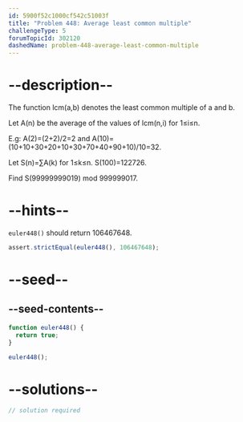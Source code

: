 ```yaml
---
id: 5900f52c1000cf542c51003f
title: "Problem 448: Average least common multiple"
challengeType: 5
forumTopicId: 302120
dashedName: problem-448-average-least-common-multiple
---
```


# --description--

The function lcm(a,b) denotes the least common multiple of a and b.

Let A(n) be the average of the values of lcm(n,i) for 1≤i≤n.

E.g: A(2)=(2+2)/2=2 and A(10)=(10+10+30+20+10+30+70+40+90+10)/10=32.

Let S(n)=∑A(k) for 1≤k≤n. S(100)=122726.

Find S(99999999019) mod 999999017.

# --hints--

`euler448()` should return 106467648.

```js
assert.strictEqual(euler448(), 106467648);
```

# --seed--

## --seed-contents--

```js
function euler448() {
  return true;
}

euler448();
```

# --solutions--

```js
// solution required
```
